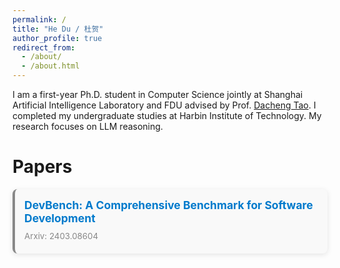 ```yaml
---
permalink: /
title: "He Du / 杜贺"
author_profile: true
redirect_from: 
  - /about/
  - /about.html
---
```


I am a first-year Ph.D. student in Computer Science jointly at Shanghai Artificial Intelligence Laboratory and FDU advised by Prof. [Dacheng Tao](https://dr.ntu.edu.sg/cris/rp/rp02343). I completed my undergraduate studies at Harbin Institute of Technology. My research focuses on LLM reasoning.



Papers
===

<style>
/* 粘贴优化后的 CSS */
.papers {
  background-color: #f9f9f9;
  border-left: 4px solid #888;
  padding: 15px;
  margin-bottom: 20px;
  border-radius: 8px;
  box-shadow: 0 2px 8px rgba(0, 0, 0, 0.1);
}

.papers h3 {
  font-size: 1.25em;
  margin: 0 0 10px 0;
}

.papers h3 a {
  text-decoration: none;
  color: #007acc;
  font-weight: bold;
}

.papers h3 a:hover {
  text-decoration: underline;
}

.papers .authors,
.papers .conference {
  font-size: 0.95em;
  color: #555;
  margin: 5px 0;
}

.papers .authors {
  font-style: italic;
}

.papers .conference {
  color: #888;
}
</style>

<div class="papers">
  <h3><a href="https://arxiv.org/abs/2403.08604" target="_blank">DevBench: A Comprehensive Benchmark for Software Development</a></h3>
  <p class="conference">Arxiv: 2403.08604</p>
</div>
